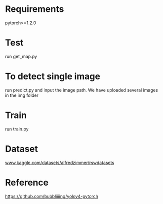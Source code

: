 # Requirements
pytorch>=1.2.0
# Test
run get_map.py
# To detect single image
run predict.py and input the image path. We have uploaded several images in the img folder
# Train
run train.py
# Dataset
www.kaggle.com/datasets/alfredzimmer/rswdatasets
# Reference
https://github.com/bubbliiiing/yolov4-pytorch
